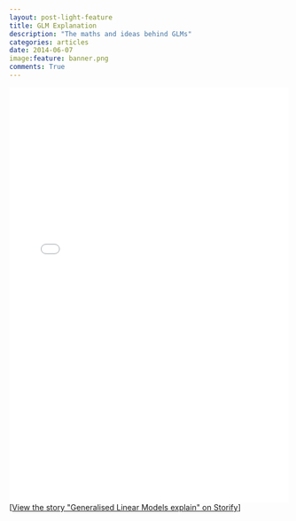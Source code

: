 ```yaml
---
layout: post-light-feature
title: GLM Explanation
description: "The maths and ideas behind GLMs"
categories: articles
date: 2014-06-07
image:feature: banner.png
comments: True
---
```


<div class="storify"><iframe src="//storify.com/timcdlucas/generalised-linear-models-explain/embed?border=false" width="100%" height=750 frameborder=no allowtransparency=true></iframe><script src="//storify.com/timcdlucas/generalised-linear-models-explain.js?border=false"></script><noscript>[<a href="//storify.com/timcdlucas/generalised-linear-models-explain" target="_blank">View the story "Generalised Linear Models explain" on Storify</a>]</noscript></div>

